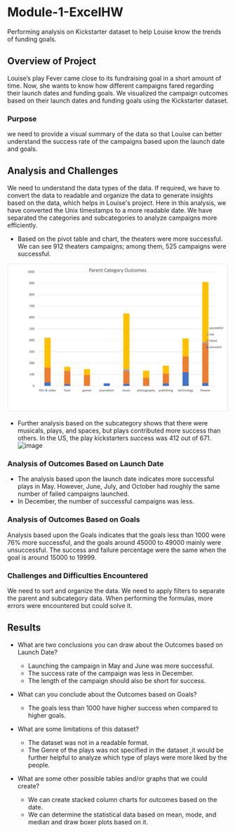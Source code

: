 # Module-1-ExcelHW
Performing analysis on Kickstarter dataset to help Louise know the trends of funding goals.



## Overview of Project
Louise’s play Fever came close to its fundraising goal in a short amount of time. Now, she wants to know how different campaigns fared regarding their launch dates and funding goals. We visualized the campaign outcomes based on their launch dates and funding goals using the Kickstarter dataset. 
### Purpose
 we need to provide a visual summary of the data so that Louise can better understand the success rate of the campaigns based upon the launch date and goals.


## Analysis and Challenges
We need to understand the data types of the data. If required, we have to convert the data to readable and organize the data to generate insights based on the data, which helps in Louise's project. Here in this analysis, we have converted the Unix timestamps to a more readable date.
We have separated the categories and subcategories to analyze campaigns more efficiently.
- Based on the pivot table and chart, the theaters were more successful. We can see 912 theaters campaigns; among them, 525 campaigns were successful.

![image](Category.png)






- Further analysis based on the subcategory shows that there were musicals, plays, and spaces, but plays contributed more success than others. In the US, the play kickstarters success was 412 out of 671.
![image]()



### Analysis of Outcomes Based on Launch Date
- The analysis based upon the launch date indicates more successful plays in May. However, June, July, and October had roughly the same number of failed campaigns launched. 
- In December, the number of successful campaigns was less.


### Analysis of Outcomes Based on Goals
Analysis based upon the Goals indicates that the goals less than 1000 were 76% more successful, and the goals around 45000 to 49000 mainly were unsuccessful. The success and failure percentage were the same when the goal is around 15000 to 19999. 
### Challenges and Difficulties Encountered
We need to sort and organize the data.
We need to apply filters to separate the parent and subcategory data.
When performing the formulas, more errors were encountered but could solve it.

## Results

- What are two conclusions you can draw about the Outcomes based on Launch Date?
   - Launching the campaign in May and June was more successful.
   - The success rate of the campaign was less in December.
   - The length of the campaign should also be short for success.

- What can you conclude about the Outcomes based on Goals?
    - The goals less than 1000 have higher success when compared to higher goals.

- What are some limitations of this dataset?
  - The dataset was not in a readable format.
  - The Genre of the plays was not specified in the dataset ,it would be further helpful to analyze which type of plays were more liked by the people.



- What are some other possible tables and/or graphs that we could create?
  - We can create stacked column charts for outcomes based on the date.
  - We can determine the statistical data based on mean, mode, and median and draw boxer plots based on it.


